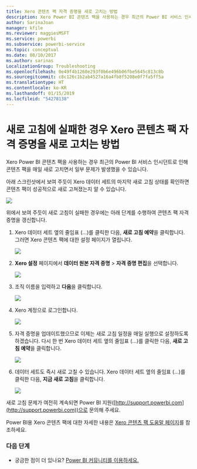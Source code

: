 ```yaml
---
title: Xero 콘텐츠 팩 자격 증명을 새로 고치는 방법
description: Xero Power BI 콘텐츠 팩을 사용하는 경우 최근의 Power BI 서비스 인시던트로 인해 콘텐츠 팩을 매일 새로 고치면서 문제가 발생했을 수 있습니다.
author: SarinaJoan
manager: kfile
ms.reviewer: maggiesMSFT
ms.service: powerbi
ms.subservice: powerbi-service
ms.topic: conceptual
ms.date: 08/10/2017
ms.author: sarinas
LocalizationGroup: Troubleshooting
ms.openlocfilehash: 0e49f4b1260e293f0b6e496b06fbe5645c813c8b
ms.sourcegitcommit: c8c126c1b2ab4527a16a4fb8f5208e0f7fa5ff5a
ms.translationtype: HT
ms.contentlocale: ko-KR
ms.lasthandoff: 01/15/2019
ms.locfileid: "54278138"
---
```

# <a name="how-to-refresh-your-xero-content-pack-credentials-if-refresh-failed"></a>새로 고침에 실패한 경우 Xero 콘텐츠 팩 자격 증명을 새로 고치는 방법
Xero Power BI 콘텐츠 팩을 사용하는 경우 최근의 Power BI 서비스 인시던트로 인해 콘텐츠 팩을 매일 새로 고치면서 일부 문제가 발생했을 수 있습니다.

아래 스크린샷에서 보여 주듯이 Xero 데이터 세트의 마지막 새로 고침 상태를 확인하면 콘텐츠 팩이 성공적으로 새로 고쳐졌는지 알 수 있습니다.

![](media/service-refresh-xero-credentials/powerbi-xero-refresh-failed.png)

위에서 보여 주듯이 새로 고침이 실패한 경우에는 아래 단계를 수행하여 콘텐츠 팩 자격 증명을 갱신합니다.

1. Xero 데이터 세트 옆의 줄임표 (...)를 클릭한 다음, **새로 고침 예약**을 클릭합니다. 그러면 Xero 콘텐츠 팩에 대한 설정 페이지가 열립니다.
   
    ![](media/service-refresh-xero-credentials/powerbi-xero-schedule-refresh.png)
2. **Xero 설정** 페이지에서 **데이터 원본 자격 증명** > **자격 증명 편집**을 선택합니다.
   
    ![](media/service-refresh-xero-credentials/powerbi-xero-settings-page.png)
3. 조직 이름을 입력하고 **다음**을 클릭합니다.
   
    ![](media/service-refresh-xero-credentials/powerbi-xero-configure.png)
4. Xero 계정으로 로그인합니다.
   
    ![](media/service-refresh-xero-credentials/powerbi-xero-welcome.png)
5. 자격 증명을 업데이트했으므로 이제는 새로 고침 일정을 매일 실행으로 설정하도록 하겠습니다. 다시 한 번 Xero 데이터 세트 옆의 줄임표 (...)를 클릭한 다음, **새로 고침 예약**을 클릭합니다.
   
    ![](media/service-refresh-xero-credentials/powerbi-xero-refresh-schedule.png)
6. 데이터 세트도 즉시 새로 고칠 수 있습니다. Xero 데이터 세트 옆의 줄임표 (...)를 클릭한 다음, **지금 새로 고침**을 클릭합니다.
   
    ![](media/service-refresh-xero-credentials/powerbi-xero-refresh-now.png)

새로 고침 문제가 여전히 계속되면 Power BI 지원([http://support.powerbi.com](http://support.powerbi.com))으로 문의해 주세요. 

Power BI용 Xero 콘텐츠 팩에 대한 자세한 내용은 [Xero 콘텐츠 팩 도움말 페이지](service-connect-to-xero.md)를 참조하세요.

### <a name="next-steps"></a>다음 단계
* 궁금한 점이 더 있나요? [Power BI 커뮤니티를 이용하세요.](http://community.powerbi.com/)

